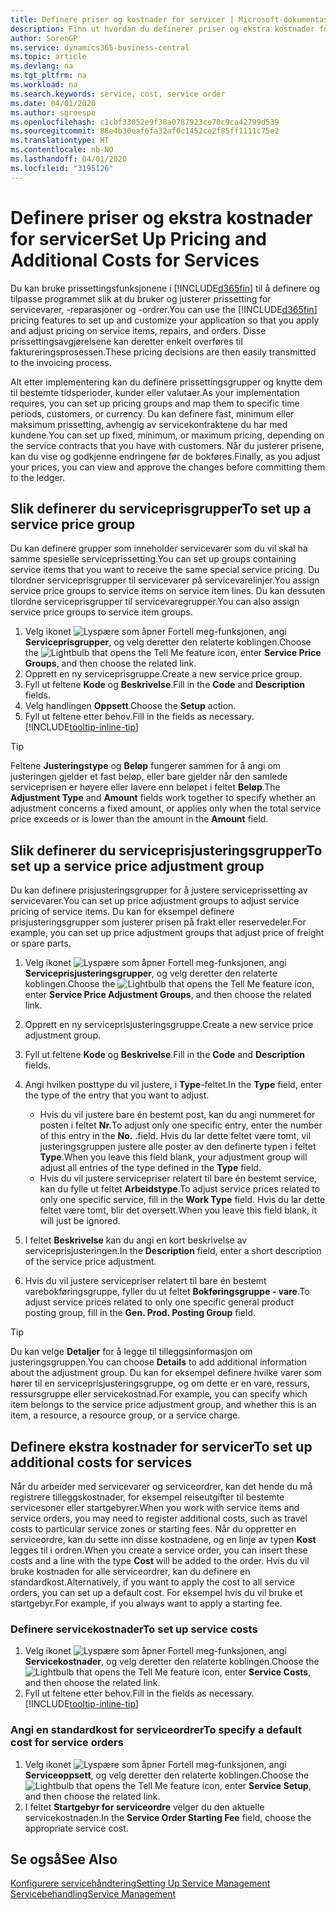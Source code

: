 ```yaml
---
title: Definere priser og kostnader for servicer | Microsoft-dokumentasjon
description: Finn ut hvordan du definerer priser og ekstra kostnader for servicer.
author: SorenGP
ms.service: dynamics365-business-central
ms.topic: article
ms.devlang: na
ms.tgt_pltfrm: na
ms.workload: na
ms.search.keywords: service, cost, service order
ms.date: 04/01/2020
ms.author: sgroespe
ms.openlocfilehash: c1cbf33052e9f38a0787923ce70c9ca42799d539
ms.sourcegitcommit: 88e4b30eaf6fa32af0c1452ce2f85ff1111c75e2
ms.translationtype: HT
ms.contentlocale: nb-NO
ms.lasthandoff: 04/01/2020
ms.locfileid: "3195126"
---
```

# <a name="set-up-pricing-and-additional-costs-for-services"></a><span data-ttu-id="07eeb-103">Definere priser og ekstra kostnader for servicer</span><span class="sxs-lookup"><span data-stu-id="07eeb-103">Set Up Pricing and Additional Costs for Services</span></span>
<span data-ttu-id="07eeb-104">Du kan bruke prissettingsfunksjonene i [!INCLUDE[d365fin](includes/d365fin_md.md)] til å definere og tilpasse programmet slik at du bruker og justerer prissetting for servicevarer, -reparasjoner og -ordrer.</span><span class="sxs-lookup"><span data-stu-id="07eeb-104">You can use the [!INCLUDE[d365fin](includes/d365fin_md.md)] pricing features to set up and customize your application so that you apply and adjust pricing on service items, repairs, and orders.</span></span> <span data-ttu-id="07eeb-105">Disse prissettingsavgjørelsene kan deretter enkelt overføres til faktureringsprosessen.</span><span class="sxs-lookup"><span data-stu-id="07eeb-105">These pricing decisions are then easily transmitted to the invoicing process.</span></span>  
  
<span data-ttu-id="07eeb-106">Alt etter implementering kan du definere prissettingsgrupper og knytte dem til bestemte tidsperioder, kunder eller valutaer.</span><span class="sxs-lookup"><span data-stu-id="07eeb-106">As your implementation requires, you can set up pricing groups and map them to specific time periods, customers, or currency.</span></span> <span data-ttu-id="07eeb-107">Du kan definere fast, minimum eller maksimum prissetting, avhengig av servicekontraktene du har med kundene.</span><span class="sxs-lookup"><span data-stu-id="07eeb-107">You can set up fixed, minimum, or maximum pricing, depending on the service contracts that you have with customers.</span></span> <span data-ttu-id="07eeb-108">Når du justerer prisene, kan du vise og godkjenne endringene før de bokføres.</span><span class="sxs-lookup"><span data-stu-id="07eeb-108">Finally, as you adjust your prices, you can view and approve the changes before committing them to the ledger.</span></span>  

## <a name="to-set-up-a-service-price-group"></a><span data-ttu-id="07eeb-109">Slik definerer du serviceprisgrupper</span><span class="sxs-lookup"><span data-stu-id="07eeb-109">To set up a service price group</span></span>
<span data-ttu-id="07eeb-110">Du kan definere grupper som inneholder servicevarer som du vil skal ha samme spesielle serviceprissetting.</span><span class="sxs-lookup"><span data-stu-id="07eeb-110">You can set up groups containing service items that you want to receive the same special service pricing.</span></span> <span data-ttu-id="07eeb-111">Du tilordner serviceprisgrupper til servicevarer på servicevarelinjer.</span><span class="sxs-lookup"><span data-stu-id="07eeb-111">You assign service price groups to service items on service item lines.</span></span> <span data-ttu-id="07eeb-112">Du kan dessuten tilordne serviceprisgrupper til servicevaregrupper.</span><span class="sxs-lookup"><span data-stu-id="07eeb-112">You can also assign service price groups to service item groups.</span></span>  

1. <span data-ttu-id="07eeb-113">Velg ikonet ![Lyspære som åpner Fortell meg-funksjonen](media/ui-search/search_small.png "Fortell hva du vil gjøre"), angi **Serviceprisgrupper**, og velg deretter den relaterte koblingen.</span><span class="sxs-lookup"><span data-stu-id="07eeb-113">Choose the ![Lightbulb that opens the Tell Me feature](media/ui-search/search_small.png "Tell me what you want to do") icon, enter **Service Price Groups**, and then choose the related link.</span></span>  
2. <span data-ttu-id="07eeb-114">Opprett en ny serviceprisgruppe.</span><span class="sxs-lookup"><span data-stu-id="07eeb-114">Create a new service price group.</span></span>  
3. <span data-ttu-id="07eeb-115">Fyll ut feltene **Kode** og **Beskrivelse**.</span><span class="sxs-lookup"><span data-stu-id="07eeb-115">Fill in the **Code** and **Description** fields.</span></span>  
4. <span data-ttu-id="07eeb-116">Velg handlingen **Oppsett**.</span><span class="sxs-lookup"><span data-stu-id="07eeb-116">Choose the **Setup** action.</span></span>  
2. <span data-ttu-id="07eeb-117">Fyll ut feltene etter behov.</span><span class="sxs-lookup"><span data-stu-id="07eeb-117">Fill in the fields as necessary.</span></span> [!INCLUDE[tooltip-inline-tip](includes/tooltip-inline-tip_md.md)]  

 > [!Tip]
 > <span data-ttu-id="07eeb-118">Feltene **Justeringstype** og **Beløp** fungerer sammen for å angi om justeringen gjelder et fast beløp, eller bare gjelder når den samlede serviceprisen er høyere eller lavere enn beløpet i feltet **Beløp**.</span><span class="sxs-lookup"><span data-stu-id="07eeb-118">The **Adjustment Type** and **Amount** fields work together to specify whether an adjustment concerns a fixed amount, or applies only when the total service price exceeds or is lower than the amount in the **Amount** field.</span></span>  

## <a name="to-set-up-a-service-price-adjustment-group"></a><span data-ttu-id="07eeb-119">Slik definerer du serviceprisjusteringsgrupper</span><span class="sxs-lookup"><span data-stu-id="07eeb-119">To set up a service price adjustment group</span></span>  
<span data-ttu-id="07eeb-120">Du kan definere prisjusteringsgrupper for å justere serviceprissetting av servicevarer.</span><span class="sxs-lookup"><span data-stu-id="07eeb-120">You can set up price adjustment groups to adjust service pricing of service items.</span></span> <span data-ttu-id="07eeb-121">Du kan for eksempel definere prisjusteringsgrupper som justerer prisen på frakt eller reservedeler.</span><span class="sxs-lookup"><span data-stu-id="07eeb-121">For example, you can set up price adjustment groups that adjust price of freight or spare parts.</span></span>  
  
1. <span data-ttu-id="07eeb-122">Velg ikonet ![Lyspære som åpner Fortell meg-funksjonen](media/ui-search/search_small.png "Fortell hva du vil gjøre"), angi **Serviceprisjusteringsgrupper**, og velg deretter den relaterte koblingen.</span><span class="sxs-lookup"><span data-stu-id="07eeb-122">Choose the ![Lightbulb that opens the Tell Me feature](media/ui-search/search_small.png "Tell me what you want to do") icon, enter **Service Price Adjustment Groups**, and then choose the related link.</span></span>  
2. <span data-ttu-id="07eeb-123">Opprett en ny serviceprisjusteringsgruppe.</span><span class="sxs-lookup"><span data-stu-id="07eeb-123">Create a new service price adjustment group.</span></span>  
3. <span data-ttu-id="07eeb-124">Fyll ut feltene **Kode** og **Beskrivelse**.</span><span class="sxs-lookup"><span data-stu-id="07eeb-124">Fill in the **Code** and **Description** fields.</span></span>  
4. <span data-ttu-id="07eeb-125">Angi hvilken posttype du vil justere, i **Type**-feltet.</span><span class="sxs-lookup"><span data-stu-id="07eeb-125">In the **Type** field, enter the type of the entry that you want to adjust.</span></span>  
  
    * <span data-ttu-id="07eeb-126">Hvis du vil justere bare én bestemt post, kan du angi nummeret for posten i feltet **Nr.**</span><span class="sxs-lookup"><span data-stu-id="07eeb-126">To adjust only one specific entry, enter the number of this entry in the **No.**</span></span> <span data-ttu-id="07eeb-127">.</span><span class="sxs-lookup"><span data-stu-id="07eeb-127">field.</span></span> <span data-ttu-id="07eeb-128">Hvis du lar dette feltet være tomt, vil justeringsgruppen justere alle poster av den definerte typen i feltet **Type**.</span><span class="sxs-lookup"><span data-stu-id="07eeb-128">When you leave this field blank, your adjustment group will adjust all entries of the type defined in the **Type** field.</span></span>  
    * <span data-ttu-id="07eeb-129">Hvis du vil justere servicepriser relatert til bare én bestemt service, kan du fylle ut feltet **Arbeidstype**.</span><span class="sxs-lookup"><span data-stu-id="07eeb-129">To adjust service prices related to only one specific service, fill in the **Work Type** field.</span></span> <span data-ttu-id="07eeb-130">Hvis du lar dette feltet være tomt, blir det oversett.</span><span class="sxs-lookup"><span data-stu-id="07eeb-130">When you leave this field blank, it will just be ignored.</span></span>  
  
5. <span data-ttu-id="07eeb-131">I feltet **Beskrivelse** kan du angi en kort beskrivelse av serviceprisjusteringen.</span><span class="sxs-lookup"><span data-stu-id="07eeb-131">In the **Description** field, enter a short description of the service price adjustment.</span></span>  
6. <span data-ttu-id="07eeb-132">Hvis du vil justere servicepriser relatert til bare én bestemt varebokføringsgruppe, fyller du ut feltet **Bokføringsgruppe - vare**.</span><span class="sxs-lookup"><span data-stu-id="07eeb-132">To adjust service prices related to only one specific general product posting group, fill in the **Gen. Prod. Posting Group** field.</span></span>

> [!Tip]
> <span data-ttu-id="07eeb-133">Du kan velge **Detaljer** for å legge til tilleggsinformasjon om justeringsgruppen.</span><span class="sxs-lookup"><span data-stu-id="07eeb-133">You can choose **Details** to add additional information about the adjustment group.</span></span> <span data-ttu-id="07eeb-134">Du kan for eksempel definere hvilke varer som hører til en serviceprisjusteringsgruppe, og om dette er en vare, ressurs, ressursgruppe eller servicekostnad.</span><span class="sxs-lookup"><span data-stu-id="07eeb-134">For example, you can specify which item belongs to the service price adjustment group, and whether this is an item, a resource, a resource group, or a service charge.</span></span>  

## <a name="to-set-up-additional-costs-for-services"></a><span data-ttu-id="07eeb-135">Definere ekstra kostnader for servicer</span><span class="sxs-lookup"><span data-stu-id="07eeb-135">To set up additional costs for services</span></span>
<span data-ttu-id="07eeb-136">Når du arbeider med servicevarer og serviceordrer, kan det hende du må registrere tilleggskostnader, for eksempel reiseutgifter til bestemte servicesoner eller startgebyrer.</span><span class="sxs-lookup"><span data-stu-id="07eeb-136">When you work with service items and service orders, you may need to register additional costs, such as travel costs to particular service zones or starting fees.</span></span> <span data-ttu-id="07eeb-137">Når du oppretter en serviceordre, kan du sette inn disse kostnadene, og en linje av typen **Kost** legges til i ordren.</span><span class="sxs-lookup"><span data-stu-id="07eeb-137">When you create a service order, you can insert these costs and a line with the type **Cost** will be added to the order.</span></span> <span data-ttu-id="07eeb-138">Hvis du vil bruke kostnaden for alle serviceordrer, kan du definere en standardkost.</span><span class="sxs-lookup"><span data-stu-id="07eeb-138">Alternatively, if you want to apply the cost to all service orders, you can set up a default cost.</span></span> <span data-ttu-id="07eeb-139">For eksempel hvis du vil bruke et startgebyr.</span><span class="sxs-lookup"><span data-stu-id="07eeb-139">For example, if you always want to apply a starting fee.</span></span>
  
### <a name="to-set-up-service-costs"></a><span data-ttu-id="07eeb-140">Definere servicekostnader</span><span class="sxs-lookup"><span data-stu-id="07eeb-140">To set up service costs</span></span>
1. <span data-ttu-id="07eeb-141">Velg ikonet ![Lyspære som åpner Fortell meg-funksjonen](media/ui-search/search_small.png "Fortell hva du vil gjøre"), angi **Servicekostnader**, og velg deretter den relaterte koblingen.</span><span class="sxs-lookup"><span data-stu-id="07eeb-141">Choose the ![Lightbulb that opens the Tell Me feature](media/ui-search/search_small.png "Tell me what you want to do") icon, enter **Service Costs**, and then choose the related link.</span></span> 
2. <span data-ttu-id="07eeb-142">Fyll ut feltene etter behov.</span><span class="sxs-lookup"><span data-stu-id="07eeb-142">Fill in the fields as necessary.</span></span> [!INCLUDE[tooltip-inline-tip](includes/tooltip-inline-tip_md.md)]  

### <a name="to-specify-a-default-cost-for-service-orders"></a><span data-ttu-id="07eeb-143">Angi en standardkost for serviceordrer</span><span class="sxs-lookup"><span data-stu-id="07eeb-143">To specify a default cost for service orders</span></span>
1. <span data-ttu-id="07eeb-144">Velg ikonet ![Lyspære som åpner Fortell meg-funksjonen](media/ui-search/search_small.png "Fortell hva du vil gjøre"), angi **Serviceoppsett**, og velg deretter den relaterte koblingen.</span><span class="sxs-lookup"><span data-stu-id="07eeb-144">Choose the ![Lightbulb that opens the Tell Me feature](media/ui-search/search_small.png "Tell me what you want to do") icon, enter **Service Setup**, and then choose the related link.</span></span> 
2. <span data-ttu-id="07eeb-145">I feltet **Startgebyr for serviceordre** velger du den aktuelle servicekostnaden.</span><span class="sxs-lookup"><span data-stu-id="07eeb-145">In the **Service Order Starting Fee** field, choose the appropriate service cost.</span></span>

## <a name="see-also"></a><span data-ttu-id="07eeb-146">Se også</span><span class="sxs-lookup"><span data-stu-id="07eeb-146">See Also</span></span>
[<span data-ttu-id="07eeb-147">Konfigurere servicehåndtering</span><span class="sxs-lookup"><span data-stu-id="07eeb-147">Setting Up Service Management</span></span>](service-setup-service.md)  
[<span data-ttu-id="07eeb-148">Servicebehandling</span><span class="sxs-lookup"><span data-stu-id="07eeb-148">Service Management</span></span>](service-service.md)  
